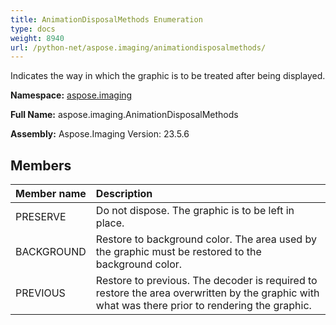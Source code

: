 ```yaml
---
title: AnimationDisposalMethods Enumeration
type: docs
weight: 8940
url: /python-net/aspose.imaging/animationdisposalmethods/
---
```


Indicates the way in which the graphic is to be treated after being displayed.

**Namespace:** [aspose.imaging](/imaging/python-net/aspose.imaging/)

**Full Name:** aspose.imaging.AnimationDisposalMethods

**Assembly:**  Aspose.Imaging Version: 23.5.6

## **Members**
|**Member name**|**Description**|
| :- | :- |
|PRESERVE|Do not dispose. The graphic is to be left in place.|
|BACKGROUND|Restore to background color. The area used by the graphic must be restored to the background color.|
|PREVIOUS|Restore to previous. The decoder is required to restore the area overwritten by the graphic with what was there prior to rendering the graphic.|
